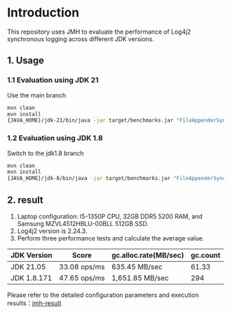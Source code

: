 # Introduction

This repository uses JMH to evaluate the performance of Log4j2 synchronous logging across different JDK versions.

## 1. Usage

### 1.1 Evaluation using JDK 21

Use the main branch

```bash
mvn clean
mvn install
{JAVA_HOME}/jdk-21/bin/java -jar target/benchmarks.jar "FileAppenderSyncBenchmark.*" -jvmArgs "-Xmx2g -Xms2g" -f 2 -t 16 -w 10 -wi 2 -r 30 -i 2 -to 300 -prof gc -rf json
```


### 1.2 Evaluation using JDK 1.8

Switch to the jdk1.8 branch

```bash
mvn clean
mvn install
{JAVA_HOME}/jdk-8/bin/java -jar target/benchmarks.jar "FileAppenderSyncBenchmark.*" -jvmArgs "-Xmx2g -Xms2g" -f 2 -t 16 -w 10 -wi 2 -r 30 -i 2 -to 300 -prof gc -rf json
```

## 2. result

1. Laptop configuration: I5-1350P CPU, 32GB DDR5 5200 RAM, and Samsung MZVL4512HBLU-00BLL 512GB SSD.
2. Log4j2 version is 2.24.3.
3. Perform three performance tests and calculate the average value.

| **JDK Version** | **Score**    | **gc.alloc.rate(MB/sec)** | **gc.count** |
| --------------- | ------------ | ------------------------- | ------------ |
| JDK 21.05       | 33.08 ops/ms | 635.45 MB/sec             | 61.33        |
| JDK 1.8.171     | 47.65 ops/ms | 1,651.85 MB/sec           | 294          |

Please refer to the detailed configuration parameters and execution results：[jmh-result](jmh-result)